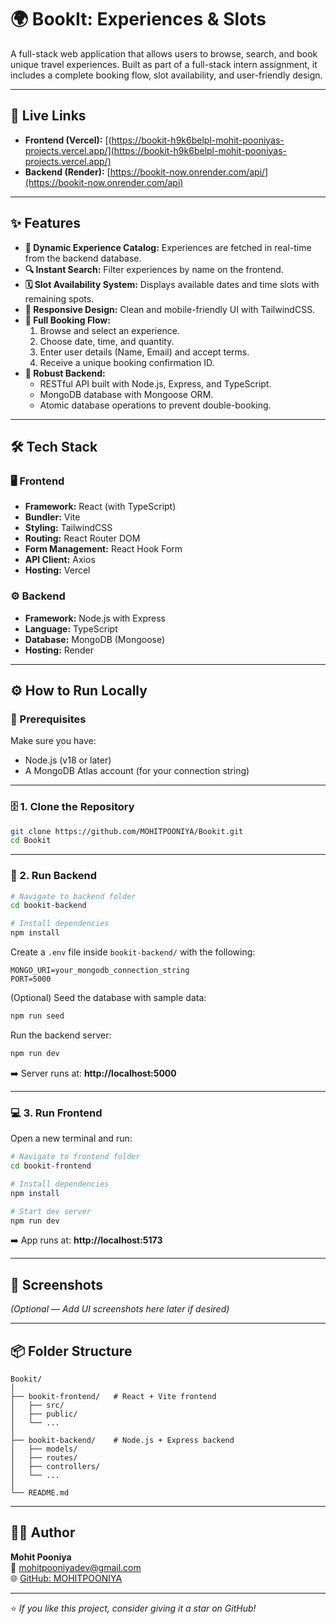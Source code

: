 # 🌍 BookIt: Experiences & Slots

A full-stack web application that allows users to browse, search, and book unique travel experiences. Built as part of a full-stack intern assignment, it includes a complete booking flow, slot availability, and user-friendly design.

---

## 🚀 Live Links

- **Frontend (Vercel):** [(https://bookit-h9k6belpl-mohit-pooniyas-projects.vercel.app/](https://bookit-h9k6belpl-mohit-pooniyas-projects.vercel.app/)
- **Backend (Render):** [https://bookit-now.onrender.com/api/](https://bookit-now.onrender.com/api)

---

## ✨ Features

- **🧭 Dynamic Experience Catalog:** Experiences are fetched in real-time from the backend database.  
- **🔍 Instant Search:** Filter experiences by name on the frontend.  
- **🗓️ Slot Availability System:** Displays available dates and time slots with remaining spots.  
- **📱 Responsive Design:** Clean and mobile-friendly UI with TailwindCSS.  
- **🧾 Full Booking Flow:**
  1. Browse and select an experience.
  2. Choose date, time, and quantity.
  3. Enter user details (Name, Email) and accept terms.
  4. Receive a unique booking confirmation ID.
- **🧩 Robust Backend:**
  - RESTful API built with Node.js, Express, and TypeScript.
  - MongoDB database with Mongoose ORM.
  - Atomic database operations to prevent double-booking.

---

## 🛠 Tech Stack

### 🖥️ Frontend
- **Framework:** React (with TypeScript)
- **Bundler:** Vite  
- **Styling:** TailwindCSS  
- **Routing:** React Router DOM  
- **Form Management:** React Hook Form  
- **API Client:** Axios  
- **Hosting:** Vercel  

### ⚙️ Backend
- **Framework:** Node.js with Express  
- **Language:** TypeScript  
- **Database:** MongoDB (Mongoose)  
- **Hosting:** Render  

---

## ⚙️ How to Run Locally

### 🧩 Prerequisites
Make sure you have:
- Node.js (v18 or later)
- A MongoDB Atlas account (for your connection string)

---

### 🗄️ 1. Clone the Repository

```bash
git clone https://github.com/MOHITPOONIYA/Bookit.git
cd Bookit
```

---

### 🔧 2. Run Backend

```bash
# Navigate to backend folder
cd bookit-backend

# Install dependencies
npm install
```

Create a `.env` file inside `bookit-backend/` with the following:
```
MONGO_URI=your_mongodb_connection_string
PORT=5000
```

(Optional) Seed the database with sample data:
```bash
npm run seed
```

Run the backend server:
```bash
npm run dev
```
➡️ Server runs at: **http://localhost:5000**

---

### 💻 3. Run Frontend

Open a new terminal and run:
```bash
# Navigate to frontend folder
cd bookit-frontend

# Install dependencies
npm install

# Start dev server
npm run dev
```

➡️ App runs at: **http://localhost:5173**

---

## 📸 Screenshots

*(Optional — Add UI screenshots here later if desired)*

---

## 📦 Folder Structure

```
Bookit/
│
├── bookit-frontend/   # React + Vite frontend
│   ├── src/
│   ├── public/
│   └── ...
│
├── bookit-backend/    # Node.js + Express backend
│   ├── models/
│   ├── routes/
│   ├── controllers/
│   └── ...
│
└── README.md
```

---

## 👨‍💻 Author

**Mohit Pooniya**  
📧 [mohitpooniyadev@gmail.com](mailto:mohitpooniya01@gmail.com)  
🌐 [GitHub: MOHITPOONIYA](https://github.com/MOHITPOONIYA)

---

⭐ *If you like this project, consider giving it a star on GitHub!*
